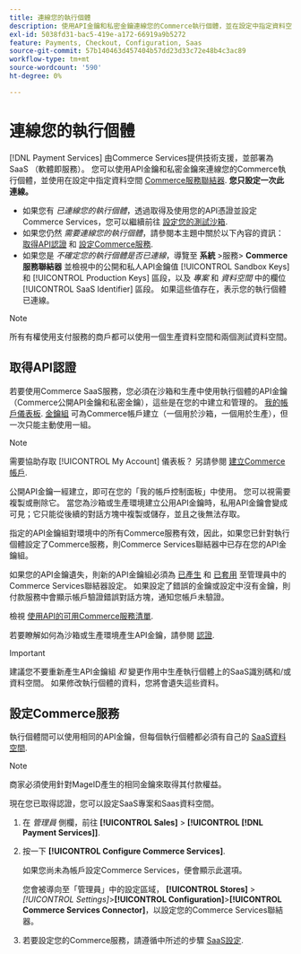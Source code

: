 ```yaml
---
title: 連線您的執行個體
description: 使用API金鑰和私密金鑰連線您的Commerce執行個體，並在設定中指定資料空間。
exl-id: 5038fd31-bac5-419e-a172-66919a9b5272
feature: Payments, Checkout, Configuration, Saas
source-git-commit: 57b140463d457404b57dd23d33c72e48b4c3ac89
workflow-type: tm+mt
source-wordcount: '590'
ht-degree: 0%

---
```


# 連線您的執行個體

[!DNL Payment Services] 由Commerce Services提供技術支援，並部署為SaaS （軟體即服務）。 您可以使用API金鑰和私密金鑰來連線您的Commerce執行個體，並使用在設定中指定資料空間 [Commerce服務聯結器](https://experienceleague.adobe.com/docs/commerce-merchant-services/user-guides/saas.html). **您只設定一次此連線。**

* 如果您有 *已連線您的執行個體*，透過取得及使用您的API憑證並設定Commerce Services，您可以繼續前往 [設定您的測試沙箱](https://experienceleague.adobe.com/docs/commerce-merchant-services/payment-services/get-started/sandbox.html).
* 如果您仍然 *需要連線您的執行個體*，請參閱本主題中關於以下內容的資訊： [取得API認證](#obtain-api-credentials) 和 [設定Commerce服務](#configure-commerce-services).
* 如果您是 *不確定您的執行個體是否已連線*，導覽至 **系統** >服務> **Commerce服務聯結器** 並檢視中的公開和私人API金鑰值 [!UICONTROL Sandbox Keys] 和 [!UICONTROL Production Keys] 區段，以及 *專案* 和 *資料空間* 中的欄位 [!UICONTROL SaaS Identifier] 區段。 如果這些值存在，表示您的執行個體已連線。

>[!NOTE]
>
>所有有權使用支付服務的商戶都可以使用一個生產資料空間和兩個測試資料空間。

## 取得API認證

若要使用Commerce SaaS服務，您必須在沙箱和生產中使用執行個體的API金鑰（Commerce公開API金鑰和私密金鑰），這些是在您的中建立和管理的。 [我的帳戶儀表板](https://account.magento.com/customer/account/login). [金鑰組](https://docs.magento.com/user-guide/configuration/services/saas.html) 可為Commerce帳戶建立（一個用於沙箱，一個用於生產），但一次只能主動使用一組。

>[!NOTE]
>
>需要協助存取 [!UICONTROL My Account] 儀表板？ 另請參閱 [建立Commerce帳戶](https://docs.magento.com/user-guide/magento/magento-account-create.html).

公開API金鑰一經建立，即可在您的「我的帳戶控制面板」中使用。 您可以視需要複製或刪除它。 當您為沙箱或生產環境建立公用API金鑰時，私用API金鑰會變成可見；它只能從後續的對話方塊中複製或儲存，並且之後無法存取。

指定的API金鑰組對環境中的所有Commerce服務有效，因此，如果您已針對執行個體設定了Commerce服務，則Commerce Services聯結器中已存在您的API金鑰組。

如果您的API金鑰遺失，則新的API金鑰組必須為 [已產生](https://experienceleague.adobe.com/docs/commerce-merchant-services/payment-services/get-started/connect.html#generate-an-api-key-and-private-key) 和 [已套用](https://experienceleague.adobe.com/docs/commerce-merchant-services/payment-services/get-started/connect.html#configure-saas-project) 至管理員中的Commerce Services聯結器設定。 如果設定了錯誤的金鑰或設定中沒有金鑰，則付款服務中會顯示帳戶驗證錯誤對話方塊，通知您帳戶未驗證。

檢視 [使用API的可用Commerce服務清單](https://docs.magento.com/user-guide/system/saas.html#available-services).

若要瞭解如何為沙箱或生產環境產生API金鑰，請參閱 [認證](https://experienceleague.adobe.com/docs/commerce-merchant-services/user-guides/saas.html#apikey).

>[!IMPORTANT]
>
>建議您不要重新產生API金鑰組 *和* 變更作用中生產執行個體上的SaaS識別碼和/或資料空間。 如果修改執行個體的資料，您將會遺失這些資料。

## 設定Commerce服務

執行個體間可以使用相同的API金鑰，但每個執行個體都必須有自己的 [SaaS資料空間](https://experienceleague.adobe.com/docs/commerce-merchant-services/user-guides/saas.html#saasenv).

>[!NOTE]
>
>商家必須使用針對MageID產生的相同金鑰來取得其付款權益。

現在您已取得認證，您可以設定SaaS專案和Saas資料空間。

1. 在 _管理員_ 側欄，前往 **[!UICONTROL Sales]** > **[!UICONTROL [!DNL Payment Services]]**.
1. 按一下 **[!UICONTROL Configure Commerce Services]**.

   如果您尚未為帳戶設定Commerce Services，便會顯示此選項。

   您會被導向至「管理員」中的設定區域， **[!UICONTROL Stores]** > _[!UICONTROL Settings]_>**[!UICONTROL Configuration]**>**[!UICONTROL Commerce Services Connector]**，以設定您的Commerce Services聯結器。

1. 若要設定您的Commerce服務，請遵循中所述的步驟 [SaaS設定](https://experienceleague.adobe.com/docs/commerce-merchant-services/user-guides/integration-services/saas.html#saasenv).
